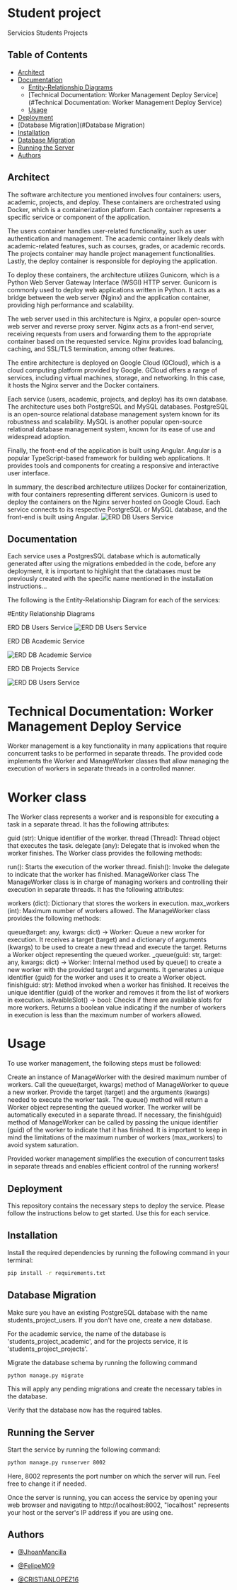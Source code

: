 # Student project

Servicios Students Projects

## Table of Contents
- [Architect](#Architect)
- [Documentation](#documentation)
  - [Entity-Relationship Diagrams](#Entity-Relationship-Diagrams)
  - [Technical Documentation: Worker Management Deploy Service](#Technical Documentation: Worker Management Deploy Service)
   - [Usage](#Usage)
- [Deployment](#deployment)
 - [Database Migration](#Database Migration)
- [Installation](#installation)
- [Database Migration](#database-migration)
- [Running the Server](#running-the-server)
- [Authors](#authors)


## Architect
The software architecture you mentioned involves four containers: users, academic, projects, and deploy. These containers are orchestrated using Docker, which is a containerization platform. Each container represents a specific service or component of the application.

The users container handles user-related functionality, such as user authentication and management. The academic container likely deals with academic-related features, such as courses, grades, or academic records. The projects container may handle project management functionalities. Lastly, the deploy container is responsible for deploying the application.

To deploy these containers, the architecture utilizes Gunicorn, which is a Python Web Server Gateway Interface (WSGI) HTTP server. Gunicorn is commonly used to deploy web applications written in Python. It acts as a bridge between the web server (Nginx) and the application container, providing high performance and scalability.

The web server used in this architecture is Nginx, a popular open-source web server and reverse proxy server. Nginx acts as a front-end server, receiving requests from users and forwarding them to the appropriate container based on the requested service. Nginx provides load balancing, caching, and SSL/TLS termination, among other features.

The entire architecture is deployed on Google Cloud (GCloud), which is a cloud computing platform provided by Google. GCloud offers a range of services, including virtual machines, storage, and networking. In this case, it hosts the Nginx server and the Docker containers.

Each service (users, academic, projects, and deploy) has its own database. The architecture uses both PostgreSQL and MySQL databases. PostgreSQL is an open-source relational database management system known for its robustness and scalability. MySQL is another popular open-source relational database management system, known for its ease of use and widespread adoption.

Finally, the front-end of the application is built using Angular. Angular is a popular TypeScript-based framework for building web applications. It provides tools and components for creating a responsive and interactive user interface.

In summary, the described architecture utilizes Docker for containerization, with four containers representing different services. Gunicorn is used to deploy the containers on the Nginx server hosted on Google Cloud. Each service connects to its respective PostgreSQL or MySQL database, and the front-end is built using Angular.
![ERD DB Users Service](https://i.postimg.cc/W1nxK9YY/architect.png)


## Documentation

Each service uses a PostgresSQL database which is automatically generated after using the migrations embedded in the code, before any deployment, it is important to highlight that the databases must be previously created with the specific name mentioned in the installation instructions...

The following is the Entity-Relationship Diagram for each of the services:

#Entity Relationship Diagrams

ERD DB Users Service
![ERD DB Users Service](https://i.postimg.cc/XY8MhVt3/users.png)

ERD DB Academic Service

![ERD DB Academic Service](https://i.postimg.cc/nLJzKcBJ/Academic.png)

ERD DB Projects Service

![ERD DB Users Service](https://i.postimg.cc/76PZcsKt/Projects.png)

# Technical Documentation: Worker Management Deploy Service 
Worker management is a key functionality in many applications that require concurrent tasks to be performed in separate threads. The provided code implements the Worker and ManageWorker classes that allow managing the execution of workers in separate threads in a controlled manner.

# Worker class
The Worker class represents a worker and is responsible for executing a task in a separate thread. It has the following attributes:

guid (str): Unique identifier of the worker.
thread (Thread): Thread object that executes the task.
delegate (any): Delegate that is invoked when the worker finishes.
The Worker class provides the following methods:

run(): Starts the execution of the worker thread.
finish(): Invoke the delegate to indicate that the worker has finished.
ManageWorker class
The ManageWorker class is in charge of managing workers and controlling their execution in separate threads. It has the following attributes:

workers (dict): Dictionary that stores the workers in execution.
max_workers (int): Maximum number of workers allowed.
The ManageWorker class provides the following methods:

queue(target: any, kwargs: dict) -> Worker: Queue a new worker for execution. It receives a target (target) and a dictionary of arguments (kwargs) to be used to create a new thread and execute the target. Returns a Worker object representing the queued worker.
_queue(guid: str, target: any, kwargs: dict) -> Worker: Internal method used by queue() to create a new worker with the provided target and arguments. It generates a unique identifier (guid) for the worker and uses it to create a Worker object.
finish(guid: str): Method invoked when a worker has finished. It receives the unique identifier (guid) of the worker and removes it from the list of workers in execution.
isAvaibleSlot() -> bool: Checks if there are available slots for more workers. Returns a boolean value indicating if the number of workers in execution is less than the maximum number of workers allowed.
# Usage
To use worker management, the following steps must be followed:

Create an instance of ManageWorker with the desired maximum number of workers.
Call the queue(target, kwargs) method of ManageWorker to queue a new worker. Provide the target (target) and the arguments (kwargs) needed to execute the worker task.
The queue() method will return a Worker object representing the queued worker.
The worker will be automatically executed in a separate thread.
If necessary, the finish(guid) method of ManageWorker can be called by passing the unique identifier (guid) of the worker to indicate that it has finished.
It is important to keep in mind the limitations of the maximum number of workers (max_workers) to avoid system saturation.

Provided worker management simplifies the execution of concurrent tasks in separate threads and enables efficient control of the running workers!

## Deployment

This repository contains the necessary steps to deploy the service. Please follow the instructions below to get started. Use this for each service.

## Installation

Install the required dependencies by running the following command in your terminal:

   ```bash
   pip install -r requirements.txt
   ```

## Database Migration

Make sure you have an existing PostgreSQL database with the name students_project_users. If you don't have one, create a new database.

For the academic service, the name of the database is 'students_project_academic', and for the projects service, it is 'students_project_projects'.

Migrate the database schema by running the following command


   ```bash
   python manage.py migrate
   ```
   
This will apply any pending migrations and create the necessary tables in the database.

Verify that the database now has the required tables.

## Running the Server

Start the service by running the following command:


   ```bash
   python manage.py runserver 8002
   ```
Here, 8002 represents the port number on which the server will run. Feel free to change it if needed.

Once the server is running, you can access the service by opening your web browser and navigating to http://localhost:8002, "localhost" represents your host or the server's IP address if you are using one.
## Authors

- [@JhoanMancilla](https://github.com/JhoanMancilla)

- [@FelipeM09](https://github.com/FelipeM09)
- [@CRISTIANLOPEZ16](https://github.com/CRISTIANLOPEZ16)